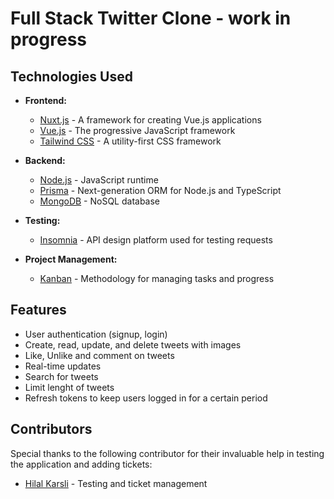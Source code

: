 # Full Stack Twitter Clone - work in progress

## Technologies Used

- **Frontend:**
  - [Nuxt.js](https://nuxtjs.org/) - A framework for creating Vue.js applications
  - [Vue.js](https://vuejs.org/) - The progressive JavaScript framework
  - [Tailwind CSS](https://tailwindcss.com/) - A utility-first CSS framework
  
- **Backend:**
  - [Node.js](https://nodejs.org/) - JavaScript runtime
  - [Prisma](https://www.prisma.io/) - Next-generation ORM for Node.js and TypeScript
  - [MongoDB](https://www.mongodb.com/) - NoSQL database
  
- **Testing:**
  - [Insomnia](https://insomnia.rest/) - API design platform used for testing requests
  
- **Project Management:**
  - [Kanban](https://en.wikipedia.org/wiki/Kanban_(development)) - Methodology for managing tasks and progress

## Features

- User authentication (signup, login)
- Create, read, update, and delete tweets with images
- Like, Unlike and comment on tweets
- Real-time updates
- Search for tweets
- Limit lenght of tweets
- Refresh tokens to keep users logged in for a certain period

## Contributors
Special thanks to the following contributor for their invaluable help in testing the application and adding tickets: <br>
  - [Hilal Karsli](https://github.com/e1even44) - Testing and ticket management
